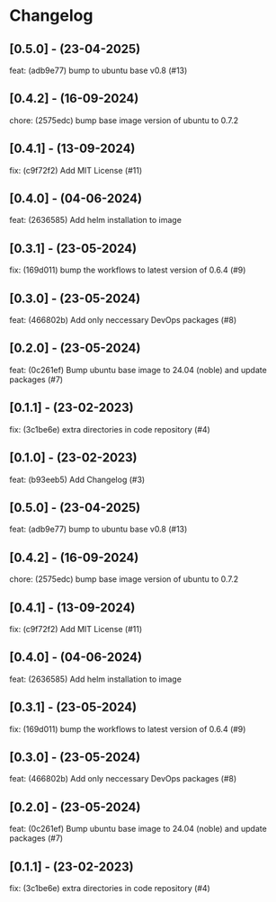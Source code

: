 # Changelog

## [0.5.0] - (23-04-2025)
feat: (adb9e77) bump to ubuntu base v0.8 (#13)

## [0.4.2] - (16-09-2024)
chore: (2575edc) bump base image version of ubuntu to 0.7.2

## [0.4.1] - (13-09-2024)
fix: (c9f72f2) Add MIT License (#11)

## [0.4.0] - (04-06-2024)
feat: (2636585) Add helm installation to image

## [0.3.1] - (23-05-2024)
fix: (169d011) bump the workflows to latest version of 0.6.4 (#9)

## [0.3.0] - (23-05-2024)
feat: (466802b) Add only neccessary DevOps packages (#8)

## [0.2.0] - (23-05-2024)
feat: (0c261ef) Bump ubuntu base image to 24.04 (noble) and update packages (#7)

## [0.1.1] - (23-02-2023)
fix: (3c1be6e) extra directories in code repository (#4)

## [0.1.0] - (23-02-2023)
feat: (b93eeb5) Add Changelog (#3)

## [0.5.0] - (23-04-2025)
feat: (adb9e77) bump to ubuntu base v0.8 (#13)

## [0.4.2] - (16-09-2024)
chore: (2575edc) bump base image version of ubuntu to 0.7.2

## [0.4.1] - (13-09-2024)
fix: (c9f72f2) Add MIT License (#11)

## [0.4.0] - (04-06-2024)
feat: (2636585) Add helm installation to image

## [0.3.1] - (23-05-2024)
fix: (169d011) bump the workflows to latest version of 0.6.4 (#9)

## [0.3.0] - (23-05-2024)
feat: (466802b) Add only neccessary DevOps packages (#8)

## [0.2.0] - (23-05-2024)
feat: (0c261ef) Bump ubuntu base image to 24.04 (noble) and update packages (#7)

## [0.1.1] - (23-02-2023)
fix: (3c1be6e) extra directories in code repository (#4)
